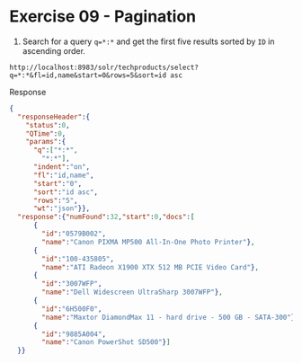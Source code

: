 # Exercise 09 - Pagination

1. Search for a query `q=*:*` and get the first five results sorted by `ID` in ascending order. 


```
http://localhost:8983/solr/techproducts/select?q=*:*&fl=id,name&start=0&rows=5&sort=id asc 
```

Response 
```json
{
  "responseHeader":{
    "status":0,
    "QTime":0,
    "params":{
      "q":["*:*",
        "*:*"],
      "indent":"on",
      "fl":"id,name",
      "start":"0",
      "sort":"id asc",
      "rows":"5",
      "wt":"json"}},
  "response":{"numFound":32,"start":0,"docs":[
      {
        "id":"0579B002",
        "name":"Canon PIXMA MP500 All-In-One Photo Printer"},
      {
        "id":"100-435805",
        "name":"ATI Radeon X1900 XTX 512 MB PCIE Video Card"},
      {
        "id":"3007WFP",
        "name":"Dell Widescreen UltraSharp 3007WFP"},
      {
        "id":"6H500F0",
        "name":"Maxtor DiamondMax 11 - hard drive - 500 GB - SATA-300"},
      {
        "id":"9885A004",
        "name":"Canon PowerShot SD500"}]
  }}

```